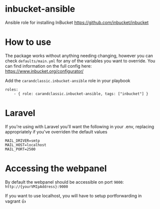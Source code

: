 # inbucket-ansible
Ansible role for installing InBucket https://github.com/inbucket/inbucket

# How to use

The package works without anything needing changing, however you can check `defaults/main.yml` for any of the variables you want to override.
You can find information on the full config here: https://www.inbucket.org/configurator/

Add the `carandclassic.inbucket-ansible` role in your playbook
```
roles:
    - { role: carandclassic.inbucket-ansible, tags: ["inbucket"] }
```

# Laravel
If you're using with Laravel you'll want the following in your .env, replacing appropriately if you've overriden the default values
```
MAIL_DRIVER=smtp
MAIL_HOST=localhost
MAIL_PORT=2500
```

# Accessing the webpanel
By default the webpanel should be accessible on port `9000`:
`http://{yourVMIpAddress}:9000`

If you want to use localhost, you will have to setup portforwarding in vagrant 👍
